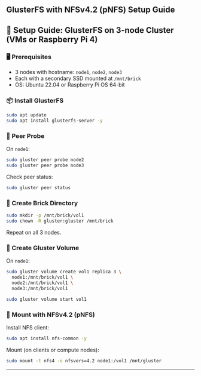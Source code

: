 ## GlusterFS with NFSv4.2 (pNFS) Setup Guide

## 🧾 Setup Guide: GlusterFS on 3-node Cluster (VMs or Raspberry Pi 4)

### 🖥️ Prerequisites

- 3 nodes with hostname: `node1`, `node2`, `node3`
- Each with a secondary SSD mounted at `/mnt/brick`
- OS: Ubuntu 22.04 or Raspberry Pi OS 64-bit

### 📦 Install GlusterFS

```bash
sudo apt update
sudo apt install glusterfs-server -y
```

### 🔗 Peer Probe

On `node1`:

```bash
sudo gluster peer probe node2
sudo gluster peer probe node3
```

Check peer status:

```bash
sudo gluster peer status
```

### 📁 Create Brick Directory

```bash
sudo mkdir -p /mnt/brick/vol1
sudo chown -R gluster:gluster /mnt/brick
```

Repeat on all 3 nodes.

### 🧱 Create Gluster Volume

On `node1`:

```bash
sudo gluster volume create vol1 replica 3 \
  node1:/mnt/brick/vol1 \
  node2:/mnt/brick/vol1 \
  node3:/mnt/brick/vol1

sudo gluster volume start vol1
```

### 🔗 Mount with NFSv4.2 (pNFS)

Install NFS client:

```bash
sudo apt install nfs-common -y
```

Mount (on clients or compute nodes):

```bash
sudo mount -t nfs4 -o nfsvers=4.2 node1:/vol1 /mnt/gluster
```

---
